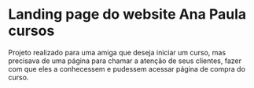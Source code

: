 # Landing page do website Ana Paula cursos
Projeto realizado para uma amiga que deseja iniciar um curso, mas precisava de uma página para chamar a atenção de seus clientes, fazer com que eles a conhecessem e pudessem acessar página de compra do curso.

